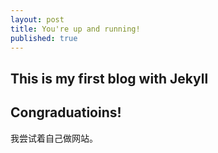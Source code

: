 ```yaml
---
layout: post
title: You're up and running!
published: true
---
```

## This is my first blog with Jekyll

## Congraduatioins!

我尝试着自己做网站。 

